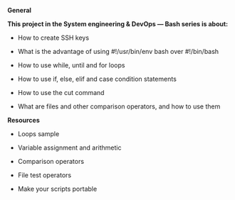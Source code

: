 **General**

**This project in the System engineering & DevOps ― Bash series is about:**

+ How to create SSH keys

+ What is the advantage of using #!/usr/bin/env bash over #!/bin/bash

+ How to use while, until and for loops

+ How to use if, else, elif and case condition statements

+ How to use the cut command

+ What are files and other comparison operators, and how to use them



**Resources**

+ Loops sample

+ Variable assignment and arithmetic

+ Comparison operators

+ File test operators

+ Make your scripts portable
